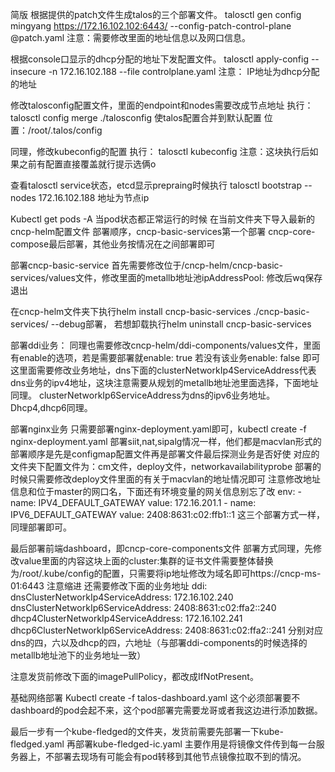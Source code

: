 简版
根据提供的patch文件生成talos的三个部署文件。
talosctl gen config mingyang https://172.16.102.102:6443/  --config-patch-control-plane @patch.yaml
注意：需要修改里面的地址信息以及网口信息。

根据console口显示的dhcp分配的地址下发配置文件。
talosctl apply-config --insecure -n 172.16.102.188 --file controlplane.yaml 
注意： IP地址为dhcp分配的地址

修改talosconfig配置文件，里面的endpoint和nodes需要改成节点地址
执行：talosctl config merge ./talosconfig 使talos配置合并到默认配置
位置：/root/.talos/config

同理，修改kubeconfig的配置
执行： talosctl kubeconfig 
注意：这块执行后如果之前有配置直接覆盖就行提示选俩o

查看talosctl service状态，etcd显示prepraing时候执行
talosctl bootstrap --nodes 172.16.102.188 地址为节点ip

Kubectl get pods -A 当pod状态都正常运行的时候
在当前文件夹下导入最新的cncp-helm配置文件
部署顺序，cncp-basic-services第一个部署 cncp-core-compose最后部署，其他业务按情况在之间部署即可

部署cncp-basic-service
首先需要修改位于/cncp-helm/cncp-basic-services/values文件，修改里面的metallb地址池ipAddressPool:   修改后wq保存退出

在cncp-helm文件夹下执行helm install cncp-basic-services ./cncp-basic-services/ --debug部署，
若想卸载执行helm uninstall cncp-basic-services

部署ddi业务：
同理也需要修改cncp-helm/ddi-components/values文件，里面有enable的选项，若是需要部署就enable: true 若没有该业务enable: false 即可
这里面需要修改业务地址，dns下面的clusterNetworkIp4ServiceAddress代表dns业务的ipv4地址，这块注意需要从规划的metallb地址池里面选择，下面地址同理。
clusterNetworkIp6ServiceAddress为dns的ipv6业务地址。
Dhcp4,dhcp6同理。


部署nginx业务
只需要部署nginx-deployment.yaml即可，kubectl create -f nginx-deployment.yaml
部署siit,nat,sipalg情况一样，他们都是macvlan形式的
部署顺序是先是configmap配置文件再是部署文件最后探测业务是否好使
对应的文件夹下配置文件为：cm文件，deploy文件，networkavailabilityprobe
部署的时候只需要修改deploy文件里面的有关于macvlan的地址情况即可
注意修改地址信息和位于master的网口名，下面还有环境变量的网关信息别忘了改
env:
        - name: IPV4_DEFAULT_GATEWAY
          value: 172.16.201.1
        - name: IPV6_DEFAULT_GATEWAY
          value: 2408:8631:c02:ffb1::1
这三个部署方式一样，同理部署即可。

最后部署前端dashboard，即cncp-core-components文件
部署方式同理，先修改value里面的内容这块上面的cluster:集群的证书文件需要整体替换为/root/.kube/config的配置，只需要将ip地址修改为域名即可https://cncp-ms-01:6443
注意缩进
还需要修改下面的业务地址
ddi:
  dnsClusterNetworkIp4ServiceAddress: 172.16.102.240
  dnsClusterNetworkIp6ServiceAddress: 2408:8631:c02:ffa2::240
  dhcp4ClusterNetworkIp4ServiceAddress: 172.16.102.241
  dhcp6ClusterNetworkIp6ServiceAddress: 2408:8631:c02:ffa2::241
分别对应dns的四，六以及dhcp的四，六地址（与部署ddi-components的时候选择的metallb地址池下的业务地址一致）

注意发货前修改下面的imagePullPolicy，都改成IfNotPresent。

基础网络部署
Kubectl create -f talos-dashboard.yaml 这个必须部署要不dashboard的pod会起不来，这个pod部署完需要龙哥或者我这边进行添加数据。

最后一步有一个kube-fledged的文件夹，发货前需要先部署一下kube-fledged.yaml 再部署kube-fledged-ic.yaml 主要作用是将镜像文件传到每一台服务器上，不部署去现场有可能会有pod转移到其他节点镜像拉取不到的情况。